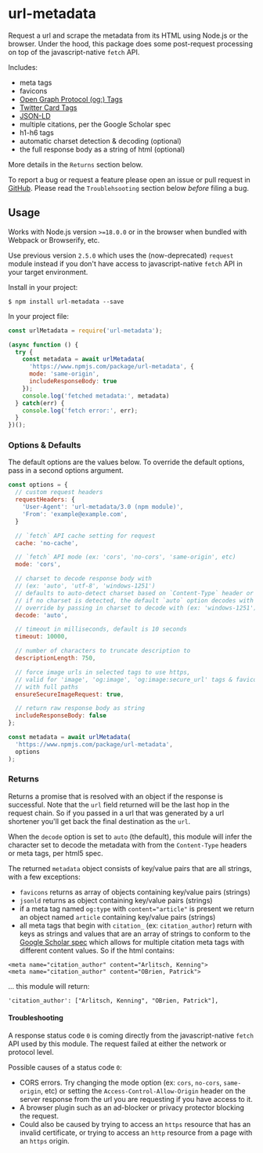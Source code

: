 # url-metadata

Request a url and scrape the metadata from its HTML using Node.js or the browser. Under the hood, this package does some post-request processing on top of the javascript-native `fetch` API.

Includes:
- meta tags
- favicons
- [Open Graph Protocol (og:) Tags](http://ogp.me/)
- [Twitter Card Tags](https://developer.twitter.com/en/docs/twitter-for-websites/cards/overview/markup)
- [JSON-LD](https://moz.com/blog/json-ld-for-beginners)
- multiple citations, per the Google Scholar spec
- h1-h6 tags
- automatic charset detection & decoding (optional)
- the full response body as a string of html (optional)

More details in the `Returns` section below.

To report a bug or request a feature please open an issue or pull request in [GitHub](https://github.com/laurengarcia/url-metadata). Please read the `Troublehsooting` section below *before* filing a bug.


## Usage
Works with Node.js version `>=18.0.0` or in the browser when bundled with Webpack or Browserify, etc.

Use previous version `2.5.0` which uses the (now-deprecated) `request` module instead if you don't have access to javascript-native `fetch` API in your target environment.

Install in your project:
```
$ npm install url-metadata --save
```

In your project file:
```javascript
const urlMetadata = require('url-metadata');

(async function () {
  try {
    const metadata = await urlMetadata(
      'https://www.npmjs.com/package/url-metadata', {
      mode: 'same-origin',
      includeResponseBody: true
    });
    console.log('fetched metadata:', metadata)
  } catch(err) {
    console.log('fetch error:', err);
  }
})();
```

### Options & Defaults
The default options are the values below. To override the default options, pass in a second options argument.
```javascript
const options = {
  // custom request headers
  requestHeaders: {
    'User-Agent': 'url-metadata/3.0 (npm module)',
    'From': 'example@example.com',
  }

  // `fetch` API cache setting for request
  cache: 'no-cache',

  // `fetch` API mode (ex: 'cors', 'no-cors', 'same-origin', etc)
  mode: 'cors',

  // charset to decode response body with
  // (ex: 'auto', 'utf-8', 'windows-1251')
  // defaults to auto-detect charset based on `Content-Type` header or meta tag
  // if no charset is detected, the default `auto` option decodes with `utf-8`
  // override by passing in charset to decode with (ex: 'windows-1251')
  decode: 'auto',

  // timeout in milliseconds, default is 10 seconds
  timeout: 10000,

  // number of characters to truncate description to
  descriptionLength: 750,

  // force image urls in selected tags to use https,
  // valid for 'image', 'og:image', 'og:image:secure_url' tags & favicons
  // with full paths
  ensureSecureImageRequest: true,

  // return raw response body as string
  includeResponseBody: false
};

const metadata = await urlMetadata(
  'https://www.npmjs.com/package/url-metadata',
  options
);
```

### Returns
Returns a promise that is resolved with an object if the response is successful. Note that the `url` field returned will be the last hop in the request chain. So if you passed in a url that was generated by a url shortener you'll get back the final destination as the `url`.

When the `decode` option is set to `auto` (the default), this module will infer the character set to decode the metadata with from the `Content-Type` headers or meta tags, per html5 spec.

The returned `metadata` object consists of key/value pairs that are all strings, with a few exceptions:
- `favicons` returns as array of objects containing key/value pairs (strings)
- `jsonld` returns as object containing key/value pairs (strings)
- if a meta tag named `og:type` with `content="article"` is present we return an object named `article` containing key/value pairs (strings)
- all meta tags that begin with `citation_` (ex: `citation_author`) return with keys as strings and values that are an array of strings to conform to the [Google Scholar spec](https://www.google.com/intl/en/scholar/inclusion.html#indexing) which allows for multiple citation meta tags with different content values. So if the html contains:
```
<meta name="citation_author" content="Arlitsch, Kenning">
<meta name="citation_author" content="OBrien, Patrick">
```
... this module will return:
```
'citation_author': ["Arlitsch, Kenning", "OBrien, Patrick"],
```

#### Troubleshooting

A response status code `0` is coming directly from the javascript-native `fetch` API used by this module. The request failed at either the network or protocol level.

Possible causes of a status code `0`:

- CORS errors. Try changing the mode option (ex: `cors`, `no-cors`, `same-origin`, etc) or setting the `Access-Control-Allow-Origin` header on the server response from the url you are requesting if you have access to it.
- A browser plugin such as an ad-blocker or privacy protector blocking the request.
- Could also be caused by trying to access an `https` resource that has an invalid certificate, or trying to access an `http` resource from a page with an `https` origin.
